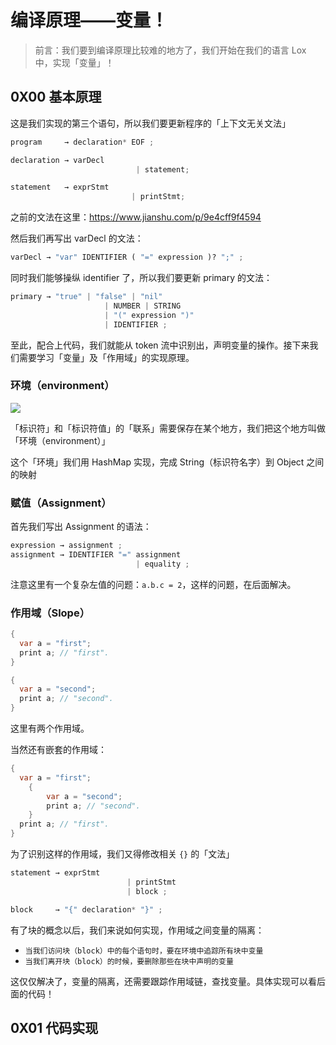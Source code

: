 # 编译原理——变量！



> 前言：我们要到编译原理比较难的地方了，我们开始在我们的语言 Lox 中，实现「变量」！



## 0X00 基本原理





这是我们实现的第三个语句，所以我们要更新程序的「上下文无关文法」



```python
program     → declaration* EOF ;

declaration → varDecl
                            | statement;

statement   → exprStmt
                           | printStmt;
```



之前的文法在这里：https://www.jianshu.com/p/9e4cff9f4594





然后我们再写出 varDecl 的文法：



```python
varDecl → "var" IDENTIFIER ( "=" expression )? ";" ;
```



同时我们能够操纵 identifier 了，所以我们要更新 primary 的文法：



```python
primary → "true" | "false" | "nil"
                     | NUMBER | STRING
                     | "(" expression ")"
                     | IDENTIFIER ;
```



至此，配合上代码，我们就能从 token 流中识别出，声明变量的操作。接下来我们需要学习「变量」及「作用域」的实现原理。





### 环境（**environment**）



![](https://upload-images.jianshu.io/upload_images/15548795-9cdb978c244b3086.png?imageMogr2/auto-orient/strip%7CimageView2/2/w/1240)



「标识符」和「标识符值」的「联系」需要保存在某个地方，我们把这个地方叫做「环境（environment）」



这个「环境」我们用 HashMap 实现，完成 String（标识符名字）到 Object 之间的映射



### 赋值（Assignment）



首先我们写出 Assignment 的语法：



```python
expression → assignment ;
assignment → IDENTIFIER "=" assignment
                            | equality ;
```



注意这里有一个复杂左值的问题：`a.b.c = 2`，这样的问题，在后面解决。



### 作用域（Slope）



```java
{
  var a = "first";
  print a; // "first".
}

{
  var a = "second";
  print a; // "second".
}
```



这里有两个作用域。



当然还有嵌套的作用域：

```java
{
  var a = "first";
    {
  		var a = "second";
  		print a; // "second".
	}
  print a; // "first".
}

```



为了识别这样的作用域，我们又得修改相关 `{}` 的「文法」



```python
statement → exprStmt
                          | printStmt
                          | block ;

block     → "{" declaration* "}" ;
```





有了块的概念以后，我们来说如何实现，作用域之间变量的隔离：



+ `当我们访问块（block）中的每个语句时，要在环境中追踪所有块中变量`
+ `当我们离开块（block）的时候，要删除那些在块中声明的变量`



这仅仅解决了，变量的隔离，还需要跟踪作用域链，查找变量。具体实现可以看后面的代码！



## 0X01 代码实现




